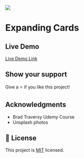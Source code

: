 ![](https://img.shields.io/badge/Microverse-blueviolet)

# Expanding Cards


## Live Demo

[Live Demo Link](https://meri-mg.github.io/Expanding-Cards-Project-01/)


## Show your support

Give a ⭐️ if you like this project!

## Acknowledgments

- Brad Traversy Udemy Course
- Unsplash photos

## 📝 License

This project is [MIT](./MIT.md) licensed.
